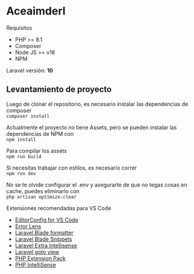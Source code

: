 # Aceaimderl

Requisitos
- PHP >= 8.1
- Composer
- Node JS >= v18
- NPM

Laravel versión: <strong>10</strong> 

## Levantamiento de proyecto

Luego de clonar el repositorio, es necesario instalar las dependencias de composer\
`composer install`

Actualmente el proyecto no tiene Assets, pero se pueden instalar las dependencias de NPM con\
`npm install`

Para compilar los assets\
`npm run build`

Si necesitas trabajar con estilos, es necesario correr\
`npm run dev`

No se te olvide configurar el .env y asegurarte de que no tegas cosas en cache, puedes eliminarlo con\
`php artisan optimize:clear`

Extensiones recomendadas para VS Code
- [EditorConfig for VS Code](https://marketplace.visualstudio.com/items?itemName=EditorConfig.EditorConfig "EditorConfig for VS Code")
- [Error Lens](https://marketplace.visualstudio.com/items?itemName=usernamehw.errorlens "Error Lens")
- [Laravel Blade formatter](https://marketplace.visualstudio.com/items?itemName=shufo.vscode-blade-formatter "Laravel Blade formatter")
- [Laravel Blade Snippets](https://marketplace.visualstudio.com/items?itemName=onecentlin.laravel-blade "Laravel Blade Snippets")
- [Laravel Extra Intellisense](https://marketplace.visualstudio.com/items?itemName=amiralizadeh9480.laravel-extra-intellisense "Laravel Extra Intellisense")
- [Laravel goto view](https://marketplace.visualstudio.com/items?itemName=codingyu.laravel-goto-view "Laravel goto view")
- [PHP Extension Pack](https://marketplace.visualstudio.com/items?itemName=xdebug.php-pack "PHP Extension Pack")
- [PHP IntelliSense](https://marketplace.visualstudio.com/items?itemName=zobo.php-intellisense "PHP IntelliSense")
